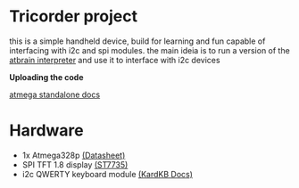 # Tricorder project

this is a simple handheld device, build for learning and fun capable of interfacing with i2c and spi modules.
the main ideia is to run a version of the [atbrain interpreter](https://github.com/edrcosta/terminal-brainfuck-interpreter) and use it to interface with i2c devices

**Uploading the code**

[atmega standalone docs](https://docs.arduino.cc/built-in-examples/arduino-isp/ArduinoToBreadboard/)

# Hardware 

- 1x Atmega328p [(Datasheet)](https://www.alldatasheet.com/datasheet-pdf/view/241077/ATMEL/ATMEGA328P.html)
- SPI TFT 1.8 display [(ST7735)](https://www.makerhero.com/produto/display-lcd-tft-1-8-128x160/)
- i2c QWERTY keyboard module [(KardKB Docs)](https://github.com/m5stack/m5-docs/blob/master/docs/en/unit/cardkb.md)


